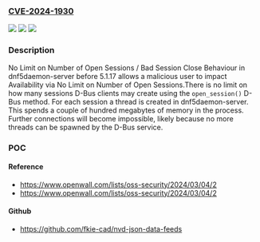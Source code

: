 ### [CVE-2024-1930](https://cve.mitre.org/cgi-bin/cvename.cgi?name=CVE-2024-1930)
![](https://img.shields.io/static/v1?label=Product&message=dnf5daemon-server&color=blue)
![](https://img.shields.io/static/v1?label=Version&message=%3D%205.1.16%3C%3D%20&color=brighgreen)
![](https://img.shields.io/static/v1?label=Vulnerability&message=CWE-400%20Uncontrolled%20Resource%20Consumption&color=brighgreen)

### Description

No Limit on Number of Open Sessions / Bad Session Close Behaviour  in dnf5daemon-server before 5.1.17 allows a malicious user to impact Availability via No Limit on Number of Open Sessions.There is no limit on how many sessions D-Bus clients may create using the `open_session()` D-Bus method. For each session a thread is created in dnf5daemon-server. This spends a couple of hundred megabytes of memory in the process. Further connections will become impossible, likely because no more threads can be spawned by the D-Bus service.

### POC

#### Reference
- https://www.openwall.com/lists/oss-security/2024/03/04/2
- https://www.openwall.com/lists/oss-security/2024/03/04/2

#### Github
- https://github.com/fkie-cad/nvd-json-data-feeds

